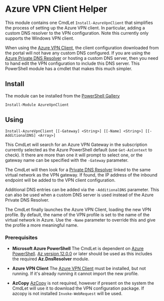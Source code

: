 # Azure VPN Client Helper

This module contains one CmdLet `Install-AzureVpnClient` that simplifies the process of setting up the Azure VPN client. In particular, adding a custom DNS resolver to the VPN configuration. Note this currently only supports the Windows VPN client.

When using the [Azure VPN Client][vpnclient], the client configuration downloaded from the portal will not have any custom DNS configured. If you are using the [Azure Private DNS Resolver][dnsresolver] or hosting a custom DNS server, then you need to hand edit the VPN configuration to include this DNS server. This PowerShell module has a cmdlet that makes this much simpler.

## Install

The module can be installed from the [PowerShell Gallery](https://www.powershellgallery.com/packages/AzureVpnClient)

```pwsh
Install-Module AzureVpnClient
```

## Using

```pwsh
Install-AzureVpnClient [[-Gateway] <String>] [[-Name] <String>] [[-AdditionalDNS] <Array>]
```

This CmdLet will search for an Azure VPN Gateway in the subscription currently selected as the Azure PowerShell default (use `Get-AzContext` to check). It there are more than one it will prompt to select one, or the gateway name can be specified with the `-Gateway` parameter.

The CmdLet will then look for a [Private DNS Resolver][dnsresolver] linked to the same virtual network as the VPN gateway. If found, the IP address of the inbound endpoint will be added to the VPN client configuration.

Additional DNS entries can be added via the `-AdditionalDNS` parameter. This can also be used when a custom DNS server is used instead of the Azure Private DNS Resolver.

The CmdLet finally launches the Azure VPN Client, loading the new VPN profile. By default, the name of the VPN profile is set to the name of the virtual network in Azure. Use the `-Name` parameter to override this and give the profile a more meaningful name.

### Prerequisites

  * __Microsoft Azure PowerShell__
    The CmdLet is dependent on [Azure PowerShell][azpwsh]. [Az version 12.0.0](https://www.powershellgallery.com/packages/Az/12.0.0) or later should be used as this includes the required __Az.DnsResolver__ module.

  * __Azure VPN Client__
    The [Azure VPN Client](https://go.microsoft.com/fwlink/?linkid=2117554) must be installed, but not running. If it's already running it cannot import the new profile.

  * __AzCopy__
    [AzCopy][azcopy] is not required, however if present on the system the CmdLet will use it to download the VPN configuration package. If azcopy is not installed `Invoke-WebRequest` will be used.



[vpnclient]: https://learn.microsoft.com/azure/vpn-gateway/point-to-site-entra-vpn-client-windows
[dnsresolver]: https://learn.microsoft.com/azure/dns/dns-private-resolver-overview
[azpwsh]: https://github.com/Azure/azure-powershell/ "Microsoft Azure PowerShell"
[azcopy]: https://learn.microsoft.com/en-us/azure/storage/common/storage-use-azcopy-v10 "Get started with AzCopy"
